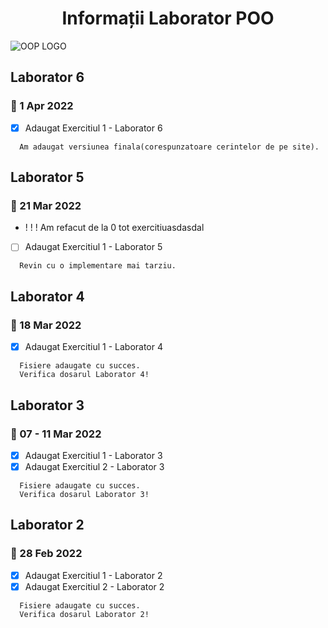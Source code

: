 <h1 align="center">Informații Laborator POO</h1>

![OOP LOGO](https://maharatech.gov.eg/pluginfile.php/263592/course/overviewfiles/oop.png)
## Laborator 6  
### 📆 1 Apr 2022
- [x] Adaugat Exercitiul 1 - Laborator 6
```
  Am adaugat versiunea finala(corespunzatoare cerintelor de pe site).
```

## Laborator 5  
### 📆 21 Mar 2022
- ! ! ! Am refacut de la 0 tot exercitiuasdasdal
- [ ] Adaugat Exercitiul 1 - Laborator 5
```
  Revin cu o implementare mai tarziu.
```

## Laborator 4  
### 📆 18 Mar 2022
- [x] Adaugat Exercitiul 1 - Laborator 4
```
  Fisiere adaugate cu succes.
  Verifica dosarul Laborator 4!
```

## Laborator 3  
### 📆 07 - 11 Mar 2022
- [x] Adaugat Exercitiul 1 - Laborator 3
- [x] Adaugat Exercitiul 2 - Laborator 3
```
  Fisiere adaugate cu succes.
  Verifica dosarul Laborator 3!
```

## Laborator 2  
### 📆 28 Feb 2022
- [x] Adaugat Exercitiul 1 - Laborator 2
- [x] Adaugat Exercitiul 2 - Laborator 2
```
  Fisiere adaugate cu succes.
  Verifica dosarul Laborator 2!
```
